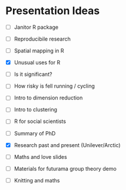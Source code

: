 # Presentation Ideas

- [ ] Janitor R package
- [ ] Reproducibile research
- [ ] Spatial mapping in R
- [x] Unusual uses for R
- [ ] Is it significant?
- [ ] How risky is fell running / cycling
- [ ] Intro to dimension reduction
- [ ] Intro to clustering
- [ ] R for social scientists
- [ ] Summary of PhD
- [x] Research past and present (Unilever/Arctic)
- [ ] Maths and love slides
- [ ] Materials for futurama group theory demo
- [ ] Knitting and maths


